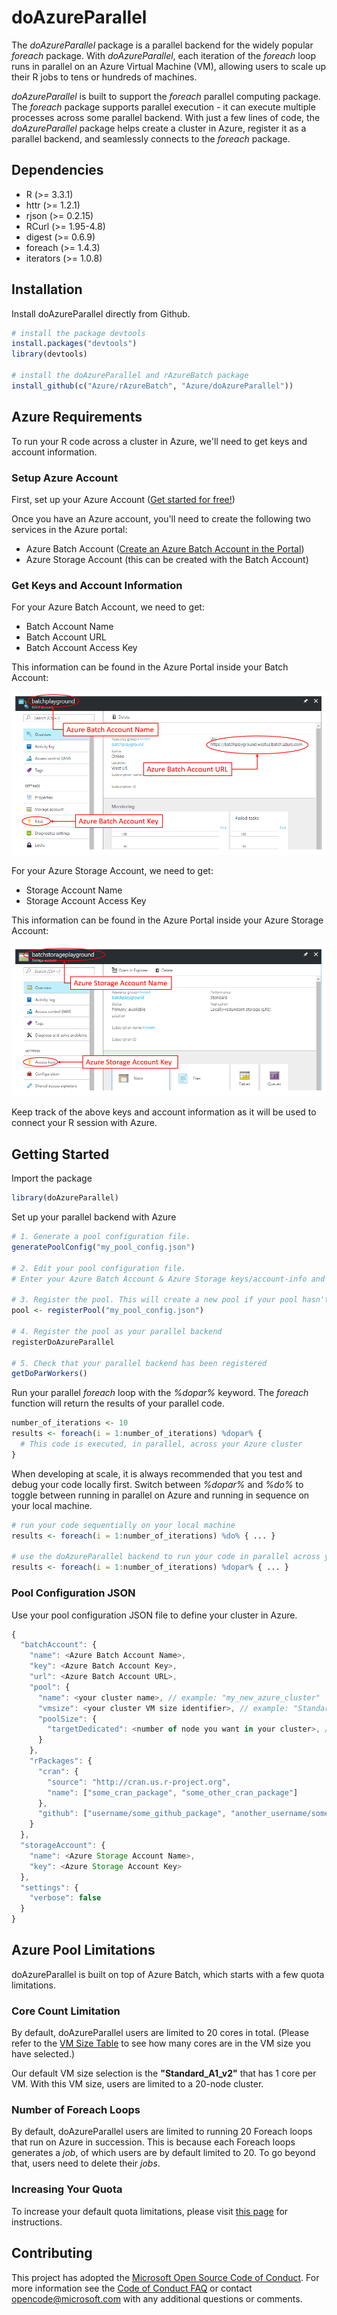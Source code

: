 # doAzureParallel

The *doAzureParallel* package is a parallel backend for the widely popular *foreach* package. With *doAzureParallel*, each iteration of the *foreach* loop runs in parallel on an Azure Virtual Machine (VM), allowing users to scale up their R jobs to tens or hundreds of machines.

*doAzureParallel* is built to support the *foreach* parallel computing package. The *foreach* package supports parallel execution - it can execute multiple processes across some parallel backend. With just a few lines of code, the *doAzureParallel* package helps create a cluster in Azure, register it as a parallel backend, and seamlessly connects to the *foreach* package.

## Dependencies

- R (>= 3.3.1)
- httr (>= 1.2.1)
- rjson (>= 0.2.15)
- RCurl (>= 1.95-4.8)
- digest (>= 0.6.9)
- foreach (>= 1.4.3)
- iterators (>= 1.0.8)

## Installation 

Install doAzureParallel directly from Github.

```R
# install the package devtools
install.packages("devtools")
library(devtools)

# install the doAzureParallel and rAzureBatch package
install_github(c("Azure/rAzureBatch", "Azure/doAzureParallel"))
```

## Azure Requirements

To run your R code across a cluster in Azure, we'll need to get keys and account information.

### Setup Azure Account
First, set up your Azure Account ([Get started for free!](https://azure.microsoft.com/en-us/free/))

Once you have an Azure account, you'll need to create the following two services in the Azure portal:
- Azure Batch Account ([Create an Azure Batch Account in the Portal](https://docs.microsoft.com/en-us/azure/Batch/batch-account-create-portal))
- Azure Storage Account (this can be created with the Batch Account)

### Get Keys and Account Information
For your Azure Batch Account, we need to get:
- Batch Account Name
- Batch Account URL
- Batch Account Access Key

This information can be found in the Azure Portal inside your Batch Account:

![Azure Batch Acccount in the Portal](./vignettes/doAzureParallel-azurebatch-instructions.PNG "Azure Batch Acccount in the Portal")

For your Azure Storage Account, we need to get:
- Storage Account Name
- Storage Account Access Key

This information can be found in the Azure Portal inside your Azure Storage Account:

![Azure Storage Acccount in the Portal](./vignettes/doAzureParallel-azurestorage-instructions.PNG "Azure Storage Acccount in the Portal")

Keep track of the above keys and account information as it will be used to connect your R session with Azure.

## Getting Started

Import the package
```R
library(doAzureParallel)
```

Set up your parallel backend with Azure
```R
# 1. Generate a pool configuration file.  
generatePoolConfig("my_pool_config.json")

# 2. Edit your pool configuration file.
# Enter your Azure Batch Account & Azure Storage keys/account-info and configure your pool settings.

# 3. Register the pool. This will create a new pool if your pool hasn't already been provisioned.
pool <- registerPool("my_pool_config.json")

# 4. Register the pool as your parallel backend
registerDoAzureParallel

# 5. Check that your parallel backend has been registered
getDoParWorkers()
```

Run your parallel *foreach* loop with the *%dopar%* keyword. The *foreach* function will return the results of your parallel code.

```R
number_of_iterations <- 10
results <- foreach(i = 1:number_of_iterations) %dopar% {
  # This code is executed, in parallel, across your Azure cluster
}
```

When developing at scale, it is always recommended that you test and debug your code locally first. Switch between *%dopar%* and *%do%* to toggle between running in parallel on Azure and running in sequence on your local machine.

```R 
# run your code sequentially on your local machine
results <- foreach(i = 1:number_of_iterations) %do% { ... }

# use the doAzureParallel backend to run your code in parallel across your Azure cluster
results <- foreach(i = 1:number_of_iterations) %dopar% { ... }
```

### Pool Configuration JSON

Use your pool configuration JSON file to define your cluster in Azure.

```javascript
{
  "batchAccount": {
    "name": <Azure Batch Account Name>,
    "key": <Azure Batch Account Key>,
    "url": <Azure Batch Account URL>,
    "pool": {
      "name": <your cluster name>, // example: "my_new_azure_cluster"
      "vmsize": <your cluster VM size identifier>, // example: "Standard_A1_v2"
      "poolSize": {
        "targetDedicated": <number of node you want in your cluster>, // example: 10
      }
    },
    "rPackages": {
      "cran": {
        "source": "http://cran.us.r-project.org",
        "name": ["some_cran_package", "some_other_cran_package"]
      },
      "github": ["username/some_github_package", "another_username/some_other_github_package"]
    }
  },
  "storageAccount": {
    "name": <Azure Storage Account Name>,
    "key": <Azure Storage Account Key>
  },
  "settings": {
    "verbose": false
  }
}
```

## Azure Pool Limitations

doAzureParallel is built on top of Azure Batch, which starts with a few quota limitations.

### Core Count Limitation

By default, doAzureParallel users are limited to 20 cores in total. (Please refer to the [VM Size Table](./docs/10-vm-sizes.md#vm-size-table) to see how many cores are in the VM size you have selected.)

Our default VM size selection is the **"Standard_A1_v2"** that has 1 core per VM. With this VM size, users are limited to a 20-node cluster.

### Number of Foreach Loops

By default, doAzureParallel users are limited to running 20 Foreach loops that run on Azure in succession. This is because each Foreach loops generates a *job*, of which users are by default limited to 20. To go beyond that, users need to delete their *jobs*.

### Increasing Your Quota

To increase your default quota limitations, please visit [this page](https://docs.microsoft.com/en-us/azure/batch/batch-quota-limit#increase-a-quota) for instructions.

## Contributing

This project has adopted the [Microsoft Open Source Code of Conduct](https://opensource.microsoft.com/codeofconduct/). For more information see the [Code of Conduct FAQ](https://opensource.microsoft.com/codeofconduct/faq/) or contact [opencode@microsoft.com](mailto:opencode@microsoft.com) with any additional questions or comments.
